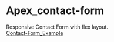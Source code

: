 # Apex_contact-form
Responsive Contact Form with flex layout.   
[Contact-Form_Example](https://northarea.github.io/contact-form/index.html)